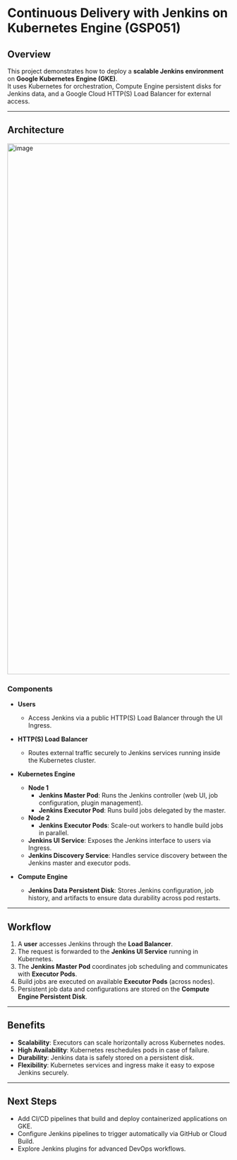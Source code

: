 # Continuous Delivery with Jenkins on Kubernetes Engine (GSP051)

## Overview
This project demonstrates how to deploy a **scalable Jenkins environment** on **Google Kubernetes Engine (GKE)**.  
It uses Kubernetes for orchestration, Compute Engine persistent disks for Jenkins data, and a Google Cloud HTTP(S) Load Balancer for external access.  

---

## Architecture

<img width="1200"  alt="image" src="https://github.com/user-attachments/assets/e550e11b-b8b5-4ad5-9313-5e4f91c8464c" />

### Components

- **Users**
  - Access Jenkins via a public HTTP(S) Load Balancer through the UI Ingress.

- **HTTP(S) Load Balancer**
  - Routes external traffic securely to Jenkins services running inside the Kubernetes cluster.

- **Kubernetes Engine**
  - **Node 1**
    - **Jenkins Master Pod**: Runs the Jenkins controller (web UI, job configuration, plugin management).
    - **Jenkins Executor Pod**: Runs build jobs delegated by the master.
  - **Node 2**
    - **Jenkins Executor Pods**: Scale-out workers to handle build jobs in parallel.
  - **Jenkins UI Service**: Exposes the Jenkins interface to users via Ingress.
  - **Jenkins Discovery Service**: Handles service discovery between the Jenkins master and executor pods.

- **Compute Engine**
  - **Jenkins Data Persistent Disk**: Stores Jenkins configuration, job history, and artifacts to ensure data durability across pod restarts.

---

## Workflow

1. A **user** accesses Jenkins through the **Load Balancer**.
2. The request is forwarded to the **Jenkins UI Service** running in Kubernetes.
3. The **Jenkins Master Pod** coordinates job scheduling and communicates with **Executor Pods**.
4. Build jobs are executed on available **Executor Pods** (across nodes).
5. Persistent job data and configurations are stored on the **Compute Engine Persistent Disk**.

---

## Benefits

- **Scalability**: Executors can scale horizontally across Kubernetes nodes.
- **High Availability**: Kubernetes reschedules pods in case of failure.
- **Durability**: Jenkins data is safely stored on a persistent disk.
- **Flexibility**: Kubernetes services and ingress make it easy to expose Jenkins securely.

---

## Next Steps

- Add CI/CD pipelines that build and deploy containerized applications on GKE.
- Configure Jenkins pipelines to trigger automatically via GitHub or Cloud Build.
- Explore Jenkins plugins for advanced DevOps workflows.
